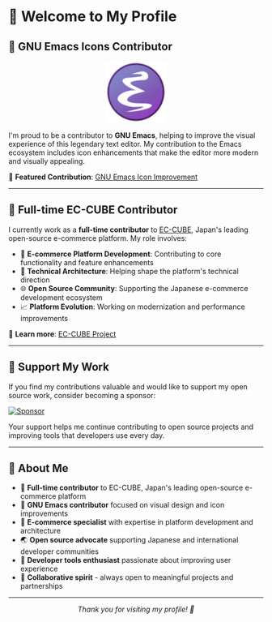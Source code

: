 # 👋 Welcome to My Profile

## 🎨 GNU Emacs Icons Contributor

<div align="center">
  <img src="https://raw.githubusercontent.com/emacs-mirror/emacs/7e09ef09a479731d01b1ca46e94ddadd73ac98e3/etc/images/icons/hicolor/scalable/apps/emacs.svg" alt="GNU Emacs Icon" width="120" height="120">
</div>

I'm proud to be a contributor to **GNU Emacs**, helping to improve the visual experience of this legendary text editor. My contribution to the Emacs ecosystem includes icon enhancements that make the editor more modern and visually appealing.

🔗 **Featured Contribution**: [GNU Emacs Icon Improvement](https://github.com/emacs-mirror/emacs/commit/c9cc64624109b5854153e048059fcf88a77d8041)

---

## 💼 Full-time EC-CUBE Contributor

I currently work as a **full-time contributor** to [EC-CUBE](https://github.com/EC-CUBE), Japan's leading open-source e-commerce platform. My role involves:

- 🛒 **E-commerce Platform Development**: Contributing to core functionality and feature enhancements
- 🔧 **Technical Architecture**: Helping shape the platform's technical direction
- 🌐 **Open Source Community**: Supporting the Japanese e-commerce development ecosystem
- 📈 **Platform Evolution**: Working on modernization and performance improvements

🔗 **Learn more**: [EC-CUBE Project](https://github.com/EC-CUBE)

---

## 💝 Support My Work

If you find my contributions valuable and would like to support my open source work, consider becoming a sponsor:

[![Sponsor](https://img.shields.io/badge/Sponsor-❤️-ff69b4?style=for-the-badge&logo=github-sponsors&logoColor=white)](https://github.com/sponsors/nanasess)

Your support helps me continue contributing to open source projects and improving tools that developers use every day.

---

## 🚀 About Me

- 💼 **Full-time contributor** to EC-CUBE, Japan's leading open-source e-commerce platform
- 🎨 **GNU Emacs contributor** focused on visual design and icon improvements
- 🛒 **E-commerce specialist** with expertise in platform development and architecture
- 🌏 **Open source advocate** supporting Japanese and international developer communities
- 🔧 **Developer tools enthusiast** passionate about improving user experience
- 🤝 **Collaborative spirit** - always open to meaningful projects and partnerships

---

<div align="center">
  <em>Thank you for visiting my profile! 🙏</em>
</div>
